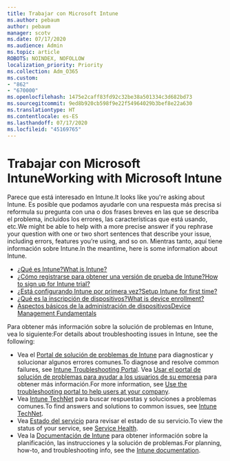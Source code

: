 ```yaml
---
title: Trabajar con Microsoft Intune
ms.author: pebaum
author: pebaum
manager: scotv
ms.date: 07/17/2020
ms.audience: Admin
ms.topic: article
ROBOTS: NOINDEX, NOFOLLOW
localization_priority: Priority
ms.collection: Adm_O365
ms.custom:
- "862"
- "670000"
ms.openlocfilehash: 1475e2caff83fd92c32be38a501334c3d682bd73
ms.sourcegitcommit: 9ed8b920cb598f9e22f54964029b3bef8e22a630
ms.translationtype: HT
ms.contentlocale: es-ES
ms.lasthandoff: 07/17/2020
ms.locfileid: "45169765"
---
```

# <a name="working-with-microsoft-intune"></a><span data-ttu-id="ff8ea-102">Trabajar con Microsoft Intune</span><span class="sxs-lookup"><span data-stu-id="ff8ea-102">Working with Microsoft Intune</span></span>

<span data-ttu-id="ff8ea-103">Parece que está interesado en Intune.</span><span class="sxs-lookup"><span data-stu-id="ff8ea-103">It looks like you're asking about Intune.</span></span> <span data-ttu-id="ff8ea-104">Es posible que podamos ayudarle con una respuesta más precisa si reformula su pregunta con una o dos frases breves en las que se describa el problema, incluidos los errores, las características que está usando, etc.</span><span class="sxs-lookup"><span data-stu-id="ff8ea-104">We might be able to help with a more precise answer if you rephrase your question with one or two short sentences that describe your issue, including errors, features you’re using, and so on.</span></span> <span data-ttu-id="ff8ea-105">Mientras tanto, aquí tiene información sobre Intune.</span><span class="sxs-lookup"><span data-stu-id="ff8ea-105">In the meantime, here is some information about Intune.</span></span>

- [<span data-ttu-id="ff8ea-106">¿Qué es Intune?</span><span class="sxs-lookup"><span data-stu-id="ff8ea-106">What is Intune?</span></span>](https://docs.microsoft.com/intune/what-is-intune)
- [<span data-ttu-id="ff8ea-107">¿Cómo registrarse para obtener una versión de prueba de Intune?</span><span class="sxs-lookup"><span data-stu-id="ff8ea-107">How to sign up for Intune trial?</span></span>](https://docs.microsoft.com/intune/free-trial-sign-up)
- [<span data-ttu-id="ff8ea-108">¿Está configurando Intune por primera vez?</span><span class="sxs-lookup"><span data-stu-id="ff8ea-108">Setup Intune for first time?</span></span>](https://docs.microsoft.com/intune/setup-steps)
- [<span data-ttu-id="ff8ea-109">¿Qué es la inscripción de dispositivos?</span><span class="sxs-lookup"><span data-stu-id="ff8ea-109">What is device enrollment?</span></span>](https://docs.microsoft.com/intune/device-enrollment)
- [<span data-ttu-id="ff8ea-110">Aspectos básicos de la administración de dispositivos</span><span class="sxs-lookup"><span data-stu-id="ff8ea-110">Device Management Fundamentals</span></span>](https://docs.microsoft.com/mem/intune/fundamentals/)

<span data-ttu-id="ff8ea-111">Para obtener más información sobre la solución de problemas en Intune, vea lo siguiente:</span><span class="sxs-lookup"><span data-stu-id="ff8ea-111">For details about troubleshooting issues in Intune, see the following:</span></span>

- <span data-ttu-id="ff8ea-112">Vea el [Portal de solución de problemas de Intune](https://aka.ms/intunetroubleshooting) para diagnosticar y solucionar algunos errores comunes.</span><span class="sxs-lookup"><span data-stu-id="ff8ea-112">To diagnose and resolve common failures, see  [Intune Troubleshooting Portal](https://aka.ms/intunetroubleshooting).</span></span> <span data-ttu-id="ff8ea-113">Vea [Usar el portal de solución de problemas para ayudar a los usuarios de su empresa](https://docs.microsoft.com/intune/help-desk-operators) para obtener más información.</span><span class="sxs-lookup"><span data-stu-id="ff8ea-113">For more information, see [Use the troubleshooting portal to help users at your company](https://docs.microsoft.com/intune/help-desk-operators).</span></span>
- <span data-ttu-id="ff8ea-114">Vea [Intune TechNet](https://aka.ms/intuneforums) para buscar respuestas y soluciones a problemas comunes.</span><span class="sxs-lookup"><span data-stu-id="ff8ea-114">To find answers and solutions to common issues, see [Intune TechNet](https://aka.ms/intuneforums).</span></span>
- <span data-ttu-id="ff8ea-115">Vea [Estado del servicio](https://portal.office.com/AdminPortal/Home#/servicehealth) para revisar el estado de su servicio.</span><span class="sxs-lookup"><span data-stu-id="ff8ea-115">To view the status of your service, see [Service Health](https://portal.office.com/AdminPortal/Home#/servicehealth).</span></span>
- <span data-ttu-id="ff8ea-116">Vea la [Documentación de Intune](https://docs.microsoft.com/intune/) para obtener información sobre la planificación, las instrucciones y la solución de problemas.</span><span class="sxs-lookup"><span data-stu-id="ff8ea-116">For planning, how-to, and troubleshooting info, see the [Intune documentation](https://docs.microsoft.com/intune/).</span></span>
